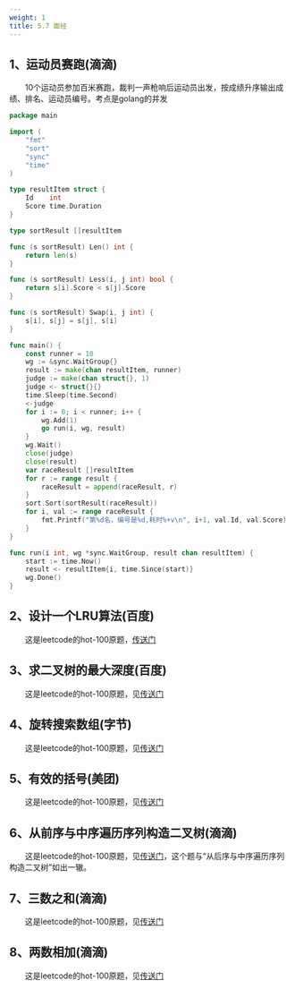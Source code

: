 ```yaml
---
weight: 1
title: 5.7 面经
---
```


## 1、运动员赛跑(滴滴)

&emsp;&emsp;10个运动员参加百米赛跑，裁判一声枪响后运动员出发，按成绩升序输出成绩、排名、运动员编号。考点是golang的并发

```go
package main

import (
	"fmt"
	"sort"
	"sync"
	"time"
)

type resultItem struct {
	Id    int
	Score time.Duration
}

type sortResult []resultItem

func (s sortResult) Len() int {
	return len(s)
}

func (s sortResult) Less(i, j int) bool {
	return s[i].Score < s[j].Score
}

func (s sortResult) Swap(i, j int) {
	s[i], s[j] = s[j], s[i]
}

func main() {
	const runner = 10
	wg := &sync.WaitGroup{}
	result := make(chan resultItem, runner)
	judge := make(chan struct{}, 1)
	judge <- struct{}{}
	time.Sleep(time.Second)
	<-judge
	for i := 0; i < runner; i++ {
		wg.Add(1)
		go run(i, wg, result)
	}
	wg.Wait()
	close(judge)
	close(result)
	var raceResult []resultItem
	for r := range result {
		raceResult = append(raceResult, r)
	}
	sort.Sort(sortResult(raceResult))
	for i, val := range raceResult {
		fmt.Printf("第%d名，编号是%d,耗时%+v\n", i+1, val.Id, val.Score)
	}
}

func run(i int, wg *sync.WaitGroup, result chan resultItem) {
	start := time.Now()
	result <- resultItem{i, time.Since(start)}
	wg.Done()
}
```

## 2、设计一个LRU算法(百度)

&emsp;&emsp;这是leetcode的hot-100原题，[传送门](https://yswang837.github.io/docs/example/leetcode/5.1-hot100/#146lru%E7%BC%93%E5%AD%98)

## 3、求二叉树的最大深度(百度)

&emsp;&emsp;这是leetcode的hot-100原题，见[传送门](https://yswang837.github.io/docs/example/leetcode/5.1-hot100/#104-%E4%BA%8C%E5%8F%89%E6%A0%91%E7%9A%84%E6%9C%80%E5%A4%A7%E6%B7%B1%E5%BA%A6)

## 4、旋转搜索数组(字节)

&emsp;&emsp;这是leetcode的hot-100原题，见[传送门](https://yswang837.github.io/docs/example/leetcode/5.1-hot100/#33%E6%90%9C%E7%B4%A2%E6%97%8B%E8%BD%AC%E6%8E%92%E5%BA%8F%E6%95%B0%E7%BB%84)

## 5、有效的括号(美团)

&emsp;&emsp;这是leetcode的hot-100原题，见[传送门](https://yswang837.github.io/docs/example/leetcode/5.1-hot100/#20-%E6%9C%89%E6%95%88%E7%9A%84%E6%8B%AC%E5%8F%B7)

## 6、从前序与中序遍历序列构造二叉树(滴滴)

&emsp;&emsp;这是leetcode的hot-100原题，见[传送门](https://yswang837.github.io/docs/example/leetcode/5.1-hot100/#105-%E4%BB%8E%E5%89%8D%E5%BA%8F%E4%B8%8E%E4%B8%AD%E5%BA%8F%E9%81%8D%E5%8E%86%E5%BA%8F%E5%88%97%E6%9E%84%E9%80%A0%E4%BA%8C%E5%8F%89%E6%A0%91)，这个题与“从后序与中序遍历序列构造二叉树”如出一辙。

## 7、三数之和(滴滴)

&emsp;&emsp;这是leetcode的hot-100原题，见[传送门](https://yswang837.github.io/docs/example/leetcode/5.1-hot100/#15%E4%B8%89%E6%95%B0%E4%B9%8B%E5%92%8C)

## 8、两数相加(滴滴)

&emsp;&emsp;这是leetcode的hot-100原题，见[传送门](https://yswang837.github.io/docs/example/leetcode/5.1-hot100/#2-%E4%B8%A4%E6%95%B0%E7%9B%B8%E5%8A%A0)

